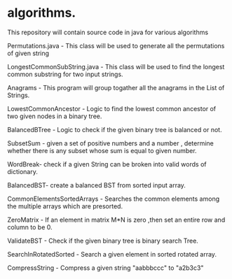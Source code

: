 # algorithms.
This repository will contain source code in java for various algorithms 

Permutations.java - This class will be used to generate all the permutations of given string

LongestCommonSubString.java - This class will be used to find the longest common substring for two input strings.

Anagrams - This program will group togather all the anagrams in the List of Strings.

LowestCommonAncestor  - Logic to find the lowest common ancestor of two given nodes in a binary tree.

BalancedBTree - Logic to check if the given binary tree is balanced or not.

SubsetSum - given a set of positive numbers and a number , determine whether there is any subset whose sum is equal to given number.

WordBreak- check if a given String can be broken into valid words of dictionary.

BalancedBST- create a balanced BST from sorted input array.

CommonElementsSortedArrays - Searches the common elements among the multiple arrays which are presorted.

ZeroMatrix - If an element in matrix M*N is zero ,then set an entire row and column to be 0.

ValidateBST - Check if the given binary tree is binary search Tree.

SearchInRotatedSorted - Search a given element in sorted rotated array.

CompressString - Compress a given string "aabbbccc" to "a2b3c3" 